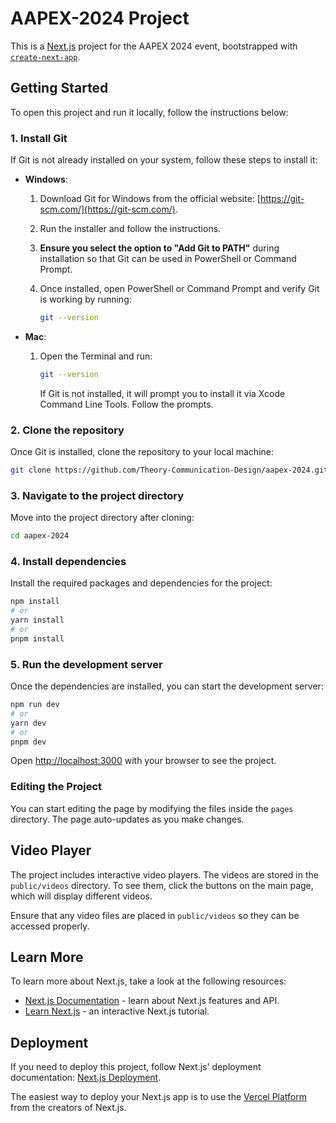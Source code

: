 # AAPEX-2024 Project

This is a [Next.js](https://nextjs.org/) project for the AAPEX 2024 event, bootstrapped with [`create-next-app`](https://github.com/vercel/next.js/tree/canary/packages/create-next-app).

## Getting Started

To open this project and run it locally, follow the instructions below:

### 1. Install Git

If Git is not already installed on your system, follow these steps to install it:

- **Windows**:
  1. Download Git for Windows from the official website: [https://git-scm.com/](https://git-scm.com/).
  2. Run the installer and follow the instructions.
  3. **Ensure you select the option to "Add Git to PATH"** during installation so that Git can be used in PowerShell or Command Prompt.
  4. Once installed, open PowerShell or Command Prompt and verify Git is working by running:

     ```bash
     git --version
     ```

- **Mac**:
  1. Open the Terminal and run:

     ```bash
     git --version
     ```
     If Git is not installed, it will prompt you to install it via Xcode Command Line Tools. Follow the prompts.

### 2. Clone the repository

Once Git is installed, clone the repository to your local machine:

```bash
git clone https://github.com/Theory-Communication-Design/aapex-2024.git
```

### 3. Navigate to the project directory

Move into the project directory after cloning:

```bash
cd aapex-2024
```

### 4. Install dependencies

Install the required packages and dependencies for the project:

```bash
npm install
# or
yarn install
# or
pnpm install
```

### 5. Run the development server

Once the dependencies are installed, you can start the development server:

```bash
npm run dev
# or
yarn dev
# or
pnpm dev
```

Open [http://localhost:3000](http://localhost:3000) with your browser to see the project.

### Editing the Project

You can start editing the page by modifying the files inside the `pages` directory. The page auto-updates as you make changes.

## Video Player

The project includes interactive video players. The videos are stored in the `public/videos` directory. To see them, click the buttons on the main page, which will display different videos.

Ensure that any video files are placed in `public/videos` so they can be accessed properly.

## Learn More

To learn more about Next.js, take a look at the following resources:

- [Next.js Documentation](https://nextjs.org/docs) - learn about Next.js features and API.
- [Learn Next.js](https://nextjs.org/learn) - an interactive Next.js tutorial.

## Deployment

If you need to deploy this project, follow Next.js' deployment documentation: [Next.js Deployment](https://nextjs.org/docs/deployment).

The easiest way to deploy your Next.js app is to use the [Vercel Platform](https://vercel.com/new?utm_medium=default-template&filter=next.js&utm_source=create-next-app&utm_campaign=create-next-app-readme) from the creators of Next.js.
